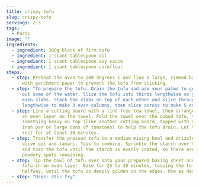```yaml
---
title: crispy tofu
slug: crispy-tofu
servings: 2-3
tags:
  - Parts
image: ""
ingredients:
  - ingredient: 300g block of firm tofu
  - ingredient: 1 scant tablespoon oil
  - ingredient: 1 scant tablespoon soy sauce
  - ingredient: 1 scant tablespoon cornflour
steps:
  - step: Preheat the oven to 200 degrees C and line a large, rimmed baking sheet
      with parchment paper to prevent the tofu from sticking.
  - step: "To prepare the tofu: Drain the tofu and use your palms to gently squeeze
      out some of the water. Slice the tofu into thirds lengthwise so you have 3
      even slabs. Stack the slabs on top of each other and slice through them
      lengthwise to make 3 even columns, then slice across to make 5 even rows."
  - step: Line a cutting board with a lint-free tea towel, then arrange the tofu in
      an even layer on the towel. Fold the towel over the cubed tofu, then place
      something heavy on top (like another cutting board, topped with a cast
      iron pan or large cans of tomatoes) to help the tofu drain. Let the tofu
      rest for at least 10 minutes.
  - step: Transfer the pressed tofu to a medium mixing bowl and drizzle with the
      olive oil and tamari. Toss to combine. Sprinkle the starch over the tofu,
      and toss the tofu until the starch is evenly coated, so there are no
      powdery spots remaining.
  - step: Tip the bowl of tofu over onto your prepared baking sheet and arrange the
      tofu in an even layer. Bake for 25 to 30 minutes, tossing the tofu
      halfway, until the tofu is deeply golden on the edges. Use as desired.
  - step: "Uses: Stir fry"
---
```

